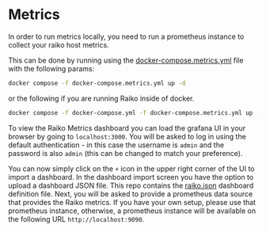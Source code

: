 # Metrics

In order to run metrics locally, you need to run a prometheus instance to collect your raiko host metrics.

This can be done by running using the [docker-compose.metrics.yml](./docker/docker-compose.metrics.yml) file with the following
params:

```bash
docker compose -f docker-compose.metrics.yml up -d
```

or the following if you are running Raiko inside of docker.

```bash
docker compose -f docker-compose.yml -f docker-compose.metrics.yml up -d 
```

To view the Raiko Metrics dashboard you can load the grafana UI in your browser by going to `localhost:3000`.
You will be asked to log in using the default authentication - in this case the username is `admin` and the
password is also `admin` (this can be changed to match your preference).

You can now simply click on the `+` icon in the upper right corner of the UI to import a dashboard.
In the dashboard import screen you have the option to upload a dashboard JSON file.
This repo contains the [raiko.json](./docker/monitoring/grafana/raiko.json) dashboard definition file.
Next, you will be asked to provide a prometheus data source that provides the Raiko metrics.
If you have your own setup, please use that prometheus instance, otherwise, a prometheus instance will be available
on the following URL `http://localhost:9090`.
